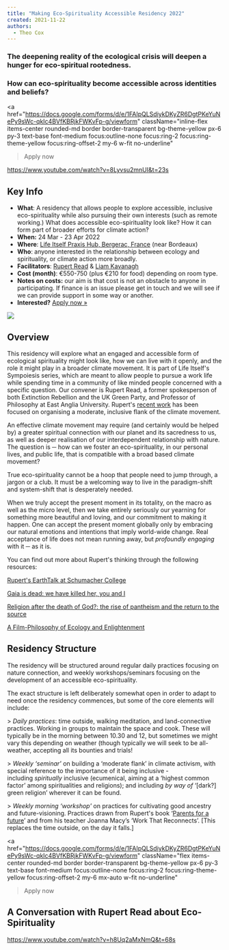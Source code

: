 ```yaml
---
title: "Making Eco-Spirituality Accessible Residency 2022"
created: 2021-11-22
authors: 
  - Theo Cox
---
```


### The deepening reality of the ecological crisis will deepen a hunger for eco-spiritual rootedness.

### How can eco-spirituality become accessible across identities and beliefs?

<a
  href="https://docs.google.com/forms/d/e/1FAIpQLSdiykDKyZR6DgtPKeYuNePy9sWc-qkIc4BVfKBRjkFWKvFp-g/viewform"
  className="inline-flex items-center rounded-md border border-transparent bg-theme-yellow px-6 py-3 text-base font-medium  focus:outline-none focus:ring-2 focus:ring-theme-yellow focus:ring-offset-2 my-6 w-fit no-underline"
>Apply now</a>

https://www.youtube.com/watch?v=8Lyvsu2mnUI&t=23s

## Key Info

- **What**: A residency that allows people to explore accessible, inclusive eco-spirituality while also pursuing their own interests (such as remote working.) What does accessible eco-spirituality look like? How it can form part of broader efforts for climate action?
- **When:** 24 Mar - 23 Apr 2022
- **Where**: [Life Itself Praxis Hub, Bergerac, France](https://lifeitself.org/hubs/bergerac/) (near Bordeaux)
- **Who**: anyone interested in the relationship between ecology and spirituality, or climate action more broadly.
- **Facilitators**: [Rupert Read](https://en.wikipedia.org/wiki/Rupert_Read) & [Liam Kavanagh](https://lifeitself.org/people/)
- **Cost (month)**: €550-750 (plus €210 for food) depending on room type.  
- **Notes on costs:** our aim is that cost is not an obstacle to anyone in participating. If finance is an issue please get in touch and we will see if we can provide support in some way or another.
- **Interested?** [Apply now »](https://docs.google.com/forms/d/e/1FAIpQLSdiykDKyZR6DgtPKeYuNePy9sWc-qkIc4BVfKBRjkFWKvFp-g/viewform)

![](assets/images/gabriel-jimenez-jin4W1HqgL4-unsplash-scaled-e1637582767309-1024x941.jpg)

## Overview

This residency will explore what an engaged and accessible form of ecological spirituality might look like, how we can live with it openly, and the role it might play in a broader climate movement. It is part of Life Itself's Sympoiesis series, which are meant to allow people to pursue a work life while spending time in a community of like minded people concerned with a specific question. Our convener is Rupert Read, a former spokesperson of both Extinction Rebellion and the UK Green Party, and Professor of Philosophy at East Anglia University. Rupert's [recent work](https://systems-souls-society.com/what-next-on-climate-the-need-for-a-moderate-flank/) has been focused on organising a moderate, inclusive flank of the climate movement.

An effective climate movement may require (and certainly would be helped by) a greater spiritual connection with our planet and its sacredness to us, as well as deeper realisation of our interdependent relationship with nature. The question is ─ how can we foster an eco-spirituality, in our personal lives, and public life, that is compatible with a broad based climate movement?

True eco-spirituality cannot be a hoop that people need to jump through, a jargon or a club. It must be a welcoming way to live in the paradigm-shift and system-shift that is desperately needed.

When we truly accept the present moment in its totality, on the macro as well as the micro level, then we take entirely seriously our yearning for something more beautiful and loving, and our commitment to making it happen. One can accept the present moment globally only by embracing our natural emotions and intentions that imply world-wide change. Real acceptance of life does not mean running away, but _profoundly engaging_ with it ─ as it is.

You can find out more about Rupert's thinking through the following resources:

[Rupert's EarthTalk at Schumacher College](https://www.youtube.com/watch?v=4kbzI_jTGIk)

[Gaia is dead: we have killed her, you and I](https://medium.com/@GreenRupertRead/gaia-is-dead-we-have-killed-her-you-and-i-bb040b1d1fff)

[Religion after the death of God?: the rise of pantheism and the return to the source](https://medium.com/@GreenRupertRead/religion-after-the-death-of-god-the-rise-of-pantheism-and-the-return-to-the-source-54453788bbaa)

[A Film-Philosophy of Ecology and Enlightenment](https://www.researchgate.net/publication/328645088_A_Film-Philosophy_of_Ecology_and_Enlightenment)

## Residency Structure

The residency will be structured around regular daily practices focusing on nature connection, and weekly workshops/seminars focusing on the development of an accessible eco-spirituality.

The exact structure is left deliberately somewhat open in order to adapt to need once the residency commences, but some of the core elements will include:

\> _Daily practices_: time outside, walking meditation, and land-connective practices. Working in groups to maintain the space and cook. These will typically be in the morning between 10.30 and 12, but sometimes we might vary this depending on weather (though typically we will seek to be all-weather, accepting all its bounties and trials!

\> _Weekly ‘seminar'_ on building a ‘moderate flank’ in climate activism, with special reference to the importance of it being inclusive - including _spiritually_ inclusive (ecumenical, aiming at a ‘highest common factor’ among spiritualities and religions); and including _by way of_ ‘\[dark?\] green religion’ wherever it can be found.

\> _Weekly morning ‘workshop'_ on practices for cultivating good ancestry and future-visioning. Practices drawn from Rupert's book ‘[Parents for a future](http://parentsforafuture.org)’ and from his teacher Joanna Macy’s ‘Work That Reconnects’. \[This replaces the time outside, on the day it falls.\]

<a
  href="https://docs.google.com/forms/d/e/1FAIpQLSdiykDKyZR6DgtPKeYuNePy9sWc-qkIc4BVfKBRjkFWKvFp-g/viewform"
  className="flex items-center rounded-md border border-transparent bg-theme-yellow px-6 py-3 text-base font-medium  focus:outline-none focus:ring-2 focus:ring-theme-yellow focus:ring-offset-2 my-6 mx-auto w-fit no-underline"
>Apply now</a>

## A Conversation with Rupert Read about Eco-Spirituality

https://www.youtube.com/watch?v=h8Uq2aMxNmQ&t=68s
